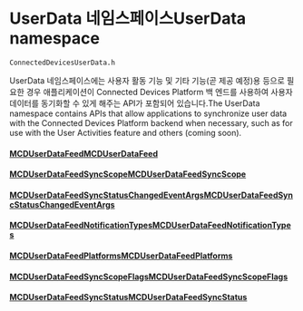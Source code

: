 # <a name="userdata-namespace"></a><span data-ttu-id="c97f5-101">UserData 네임스페이스</span><span class="sxs-lookup"><span data-stu-id="c97f5-101">UserData namespace</span></span>

```
ConnectedDevicesUserData.h
```

<span data-ttu-id="c97f5-102">UserData 네임스페이스에는 사용자 활동 기능 및 기타 기능(곧 제공 예정)용 등으로 필요한 경우 애플리케이션이 Connected Devices Platform 백 엔드를 사용하여 사용자 데이터를 동기화할 수 있게 해주는 API가 포함되어 있습니다.</span><span class="sxs-lookup"><span data-stu-id="c97f5-102">The UserData namespace contains APIs that allow applications to synchronize user data with the Connected Devices Platform backend when necessary, such as for use with the User Activities feature and others (coming soon).</span></span>

#### <a name="mcduserdatafeedmcduserdatafeedmd"></a>[<span data-ttu-id="c97f5-103">MCDUserDataFeed</span><span class="sxs-lookup"><span data-stu-id="c97f5-103">MCDUserDataFeed</span></span>](MCDUserDataFeed.md)
#### <a name="mcduserdatafeedsyncscopemcduserdatafeedsyncscopemd"></a>[<span data-ttu-id="c97f5-104">MCDUserDataFeedSyncScope</span><span class="sxs-lookup"><span data-stu-id="c97f5-104">MCDUserDataFeedSyncScope</span></span>](MCDUserDataFeedSyncScope.md)
#### <a name="mcduserdatafeedsyncstatuschangedeventargsmcduserdatafeedsyncstatuschangedeventargsmd"></a>[<span data-ttu-id="c97f5-105">MCDUserDataFeedSyncStatusChangedEventArgs</span><span class="sxs-lookup"><span data-stu-id="c97f5-105">MCDUserDataFeedSyncStatusChangedEventArgs</span></span>](MCDUserDataFeedSyncStatusChangedEventArgs.md)
#### <a name="mcduserdatafeednotificationtypesmcduserdatafeednotificationtypesmd"></a>[<span data-ttu-id="c97f5-106">MCDUserDataFeedNotificationTypes</span><span class="sxs-lookup"><span data-stu-id="c97f5-106">MCDUserDataFeedNotificationTypes</span></span>](MCDUserDataFeedNotificationTypes.md)
#### <a name="mcduserdatafeedplatformsmcduserdatafeedplatformsmd"></a>[<span data-ttu-id="c97f5-107">MCDUserDataFeedPlatforms</span><span class="sxs-lookup"><span data-stu-id="c97f5-107">MCDUserDataFeedPlatforms</span></span>](MCDUserDataFeedPlatforms.md)
#### <a name="mcduserdatafeedsyncscopeflagsmcduserdatafeedsyncscopeflagsmd"></a>[<span data-ttu-id="c97f5-108">MCDUserDataFeedSyncScopeFlags</span><span class="sxs-lookup"><span data-stu-id="c97f5-108">MCDUserDataFeedSyncScopeFlags</span></span>](MCDUserDataFeedSyncScopeFlags.md)
#### <a name="mcduserdatafeedsyncstatusmcduserdatafeedsyncstatusmd"></a>[<span data-ttu-id="c97f5-109">MCDUserDataFeedSyncStatus</span><span class="sxs-lookup"><span data-stu-id="c97f5-109">MCDUserDataFeedSyncStatus</span></span>](MCDUserDataFeedSyncStatus.md)
